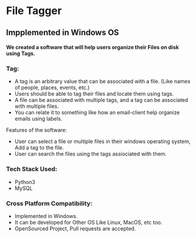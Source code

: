 # File Tagger
## Impplemented in Windows OS

#### We created a software that will help users organize their Files on disk using Tags.

### Tag:
- A tag is an arbitrary value that can be associated with a file. (Like names of people,
places, events, etc.)
- Users should be able to tag their files and locate them using tags.
- A file can be associated with multiple tags, and a tag can be associated with multiple
files.
- You can relate it to something like how an email-client help organize emails using
labels.

Features of the software:
-  User can select a file or multiple files in their windows operating system, Add a tag to the file.
- User can search the files using the tags assiociated with them.

### Tech Stack Used:
- Python3
- MySQL

### Cross Platform Compatibility:
- Implemented in Windows.
- It can be developed for Other OS Like Linux, MacOS, etc too.
- OpenSourced Project, Pull requests are accepted.
